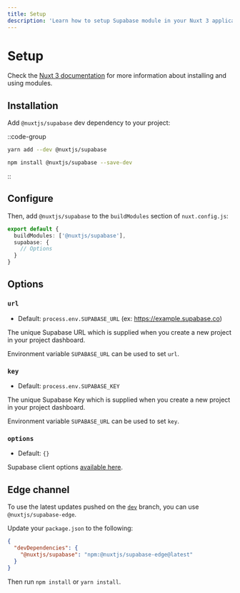 ```yaml
---
title: Setup
description: 'Learn how to setup Supabase module in your Nuxt 3 application.'
---
```


# Setup

Check the [Nuxt 3 documentation](https://v3.nuxtjs.org/docs/directory-structure/nuxt.config#buildmodules) for more information about installing and using modules.
## Installation

Add `@nuxtjs/supabase` dev dependency to your project:

::code-group

```bash [Yarn]
yarn add --dev @nuxtjs/supabase
```

```bash [NPM]
npm install @nuxtjs/supabase --save-dev
```

::

## Configure
Then, add `@nuxtjs/supabase` to the `buildModules` section of `nuxt.config.js`:
```ts [nuxt.config.ts]
export default {
  buildModules: ['@nuxtjs/supabase'],
  supabase: {
    // Options
  }
}
```

## Options

### `url`

- Default: `process.env.SUPABASE_URL` (ex: https://example.supabase.co)

The unique Supabase URL which is supplied when you create a new project in your project dashboard.

Environment variable `SUPABASE_URL` can be used to set `url`.

### `key`

- Default: `process.env.SUPABASE_KEY`

The unique Supabase Key which is supplied when you create a new project in your project dashboard.

Environment variable `SUPABASE_URL` can be used to set `key`.

### `options`

- Default: `{}`

Supabase client options [available here](https://github.com/supabase/supabase-js/blob/master/src/lib/types.ts#L10).

## Edge channel

To use the latest updates pushed on the [`dev`](https://github.com/nuxt-community/supabase-module/tree/dev) branch, you can use `@nuxtjs/supabase-edge`.

Update your `package.json` to the following:

```json [package.json]
{
  "devDependencies": {
    "@nuxtjs/supabase": "npm:@nuxtjs/supabase-edge@latest"
  }
}
```

Then run `npm install` or `yarn install`.
